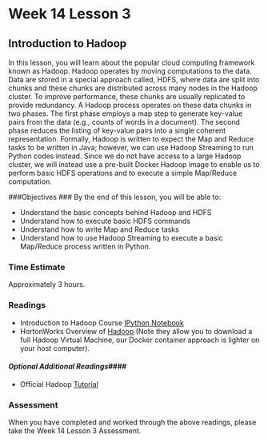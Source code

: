 # Week 14 Lesson 3 #
## Introduction to Hadoop ##

In this lesson, you will learn about the popular cloud computing framework known as Hadoop. Hadoop operates by moving computations to the data. Data are stored in a special approach called, HDFS, where data are split into chunks and these chunks are distributed across many nodes in the Hadoop cluster. To improve performance, these chunks are usually replicated to provide redundancy. A Hadoop process operates on these data chunks in two phases. The first phase employs a map step to generate key-value pairs from the data (e.g., counts of words in a document). The second phase reduces the listing of key-value pairs into a single coherent representation. Formally, Hadoop is written to expect the Map and Reduce tasks to be written in Java; however, we can use Hadoop Streaming to run Python codes instead. Since we do not have access to a large Hadoop cluster, we will instead use a pre-built Docker Hadoop image to enable us to perform basic HDFS operations and to execute a simple Map/Reduce computation.

###Objectives ###
By the end of this lesson, you will be able to:

- Understand the basic concepts behind Hadoop and HDFS
- Understand how to execute basic HDFS commands
- Understand how to write Map and Reduce tasks
- Understand how to use Hadoop Streaming to execute a basic Map/Reduce process written in Python.

### Time Estimate ###

Approximately 3 hours.

### Readings ####

- Introduction to Hadoop Course [IPython Notebook](intro2dh.ipynb)
- HortonWorks Overview of [Hadoop](http://hortonworks.com/hadoop-tutorial/hello-world-an-introduction-to-hadoop-hcatalog-hive-and-pig/#overview) (Note they allow you to download a full Hadoop Virtual Machine, our Docker container approach is lighter on your host computer).


#### *Optional Additional Readings*####

- Official Hadoop [Tutorial](https://hadoop.apache.org/docs/r2.6.0/hadoop-mapreduce-client/hadoop-mapreduce-client-core/MapReduceTutorial.html)

### Assessment ###

When you have completed and worked through the above readings, please take the Week 14 Lesson 3 Assessment.
